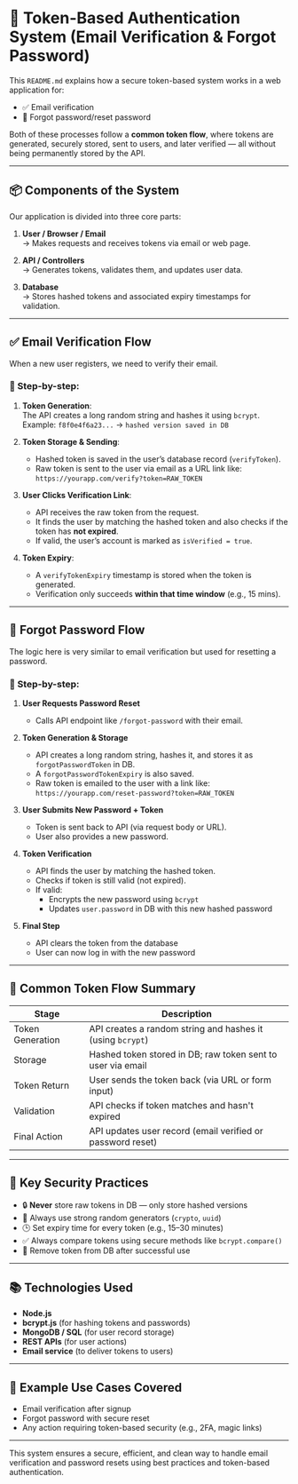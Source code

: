 # 🔐 Token-Based Authentication System (Email Verification & Forgot Password)

This `README.md` explains how a secure token-based system works in a web application for:

- ✅ Email verification
- 🔁 Forgot password/reset password

Both of these processes follow a **common token flow**, where tokens are generated, securely stored, sent to users, and later verified — all without being permanently stored by the API.

---

## 📦 Components of the System

Our application is divided into three core parts:

1. **User / Browser / Email**  
   → Makes requests and receives tokens via email or web page.

2. **API / Controllers**  
   → Generates tokens, validates them, and updates user data.

3. **Database**  
   → Stores hashed tokens and associated expiry timestamps for validation.

---

## ✅ Email Verification Flow

When a new user registers, we need to verify their email.

### 🔧 Step-by-step:

1. **Token Generation**:  
   The API creates a long random string and hashes it using `bcrypt`.  
   Example: `f8f0e4f6a23...` → `hashed version saved in DB`

2. **Token Storage & Sending**:  
   - Hashed token is saved in the user’s database record (`verifyToken`).
   - Raw token is sent to the user via email as a URL link like:  
     `https://yourapp.com/verify?token=RAW_TOKEN`

3. **User Clicks Verification Link**:  
   - API receives the raw token from the request.
   - It finds the user by matching the hashed token and also checks if the token has **not expired**.
   - If valid, the user’s account is marked as `isVerified = true`.

4. **Token Expiry**:  
   - A `verifyTokenExpiry` timestamp is stored when the token is generated.
   - Verification only succeeds **within that time window** (e.g., 15 mins).

---

## 🔁 Forgot Password Flow

The logic here is very similar to email verification but used for resetting a password.

### 🔧 Step-by-step:

1. **User Requests Password Reset**  
   - Calls API endpoint like `/forgot-password` with their email.

2. **Token Generation & Storage**  
   - API creates a long random string, hashes it, and stores it as `forgotPasswordToken` in DB.
   - A `forgotPasswordTokenExpiry` is also saved.
   - Raw token is emailed to the user with a link like:  
     `https://yourapp.com/reset-password?token=RAW_TOKEN`

3. **User Submits New Password + Token**  
   - Token is sent back to API (via request body or URL).
   - User also provides a new password.

4. **Token Verification**  
   - API finds the user by matching the hashed token.
   - Checks if token is still valid (not expired).
   - If valid:  
     - Encrypts the new password using `bcrypt`
     - Updates `user.password` in DB with this new hashed password

5. **Final Step**  
   - API clears the token from the database
   - User can now log in with the new password

---

## 🔄 Common Token Flow Summary

| Stage               | Description                                                                 |
|--------------------|-----------------------------------------------------------------------------|
| Token Generation    | API creates a random string and hashes it (using `bcrypt`)                 |
| Storage             | Hashed token stored in DB; raw token sent to user via email                |
| Token Return        | User sends the token back (via URL or form input)                          |
| Validation          | API checks if token matches and hasn't expired                             |
| Final Action        | API updates user record (email verified or password reset)                |

---

## 🧠 Key Security Practices

- 🔒 **Never** store raw tokens in DB — only store hashed versions
- 🔐 Always use strong random generators (`crypto`, `uuid`)
- 🕒 Set expiry time for every token (e.g., 15–30 minutes)
- ✅ Always compare tokens using secure methods like `bcrypt.compare()`
- 🧹 Remove token from DB after successful use

---

## 📚 Technologies Used

- **Node.js**
- **bcrypt.js** (for hashing tokens and passwords)
- **MongoDB / SQL** (for user record storage)
- **REST APIs** (for user actions)
- **Email service** (to deliver tokens to users)

---

## 🧩 Example Use Cases Covered

- Email verification after signup
- Forgot password with secure reset
- Any action requiring token-based security (e.g., 2FA, magic links)

---

This system ensures a secure, efficient, and clean way to handle email verification and password resets using best practices and token-based authentication.
